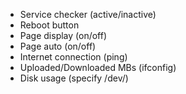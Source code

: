 + Service checker (active/inactive)
+ Reboot button
+ Page display (on/off)
+ Page auto (on/off)
+ Internet connection (ping)
+ Uploaded/Downloaded MBs (ifconfig)
+ Disk usage (specify /dev/)
